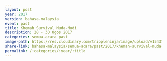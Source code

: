 ```yaml
---
layout: post
year: 2017
version: bahasa-malaysia
event: past
title: Khemah Survival Muda-Mudi
description: 28 - 30 Ogos 2017
categories: semua-acara past
image-path: https://res.cloudinary.com/trippleninja/image/upload/v1543756591/Muda-mudi%20BM/BM-Camp.jpg
share-link: bahasa-malaysia/semua-acara/past/2017/khemah-survival-muda-mudi
permalink: /:categories/:year/:title
---
```

